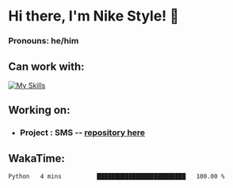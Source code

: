 # Hi there, I'm Nike Style! 👋

### Pronouns: he/him


## Can work with:
[![My Skills](https://skillicons.dev/icons?i=java,kotlin,nodejs,django,python,bots&theme=dark)](https://skillicons.dev)


## Working on:
- ### Project : SMS -- [repository here](https://github.com/NikeStyleProject/project-sms)

## WakaTime:

<!--START_SECTION:waka-->

```txt
Python   4 mins          █████████████████████████   100.00 %
```

<!--END_SECTION:waka-->
